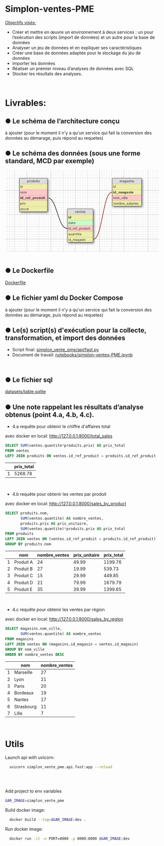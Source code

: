 # Simplon-ventes-PME
[Objectifs visés:](brief/Brief%20projet%20Analyser%20les%20ventes%20d’une%20PME%20-%20Data%20Engineer%20-%20V2.pdf)
- Créer et mettre en œuvre un environnement à deux services : un pour l’exécution des scripts (import de données) et un autre pour la base de données
- Analyser un jeu de données et en expliquer ses caractéristiques
- Créer une base de données adaptée pour le stockage du jeu de données
- Importer les données
- Réaliser un premier niveau d’analyses de données avec SQL
- Stocker les résultats des analyses.
<br>

# Livrables:

## ● Le schéma de l’architecture conçu
à ajouter (pour le moment il n'y a qu'un service qui fait la conversion des données au démarage, puis répond au requetes)
<br>

## ● Le schéma des données (sous une forme standard, MCD par exemple)
<div style="text-align:center">
  <img src="schema_tables.png" width="600">
</div>
<br>

## ● Le Dockerfile
[Dockerfile](Dockerfile)
<br>

## ● Le fichier yaml du Docker Compose
à ajouter (pour le moment il n'y a qu'un service qui fait la conversion des données au démarage, puis répond au requetes)
<br>

## ● Le(s) script(s) d'exécution pour la collecte, transformation, et import des données
- Script final: [simplon_vente_pme/api/fast.py](simplon_vente_pme/api/fast.py)
- Document de travail: [notebooks/simplon-ventes-PME.ipynb](notebooks/simplon-ventes-PME.ipynb)
<br>

## ● Le fichier sql
[datasets/table.sqlite](datasets/table.sqlite)
<br>

## ● Une note rappelant les résultats d’analyse obtenus (point 4.a, 4.b, 4.c).
- 4.a requête pour obtenir le chiffre d'affaires total

avec docker en local: http://127.0.0.1:8000/total_sales
```sql
SELECT SUM(ventes.quantite*produits.prix) AS prix_total 
FROM ventes
LEFT JOIN produits ON ventes.id_ref_produit = produits.id_ref_produit
```
|   | prix_total |
| - | ------------- |
| 1 | 5268.78 |
<br>

- 4.b requête pour obtenir les ventes par produit

avec docker en local: http://127.0.0.1:8000/sales_by_product
```sql
SELECT produits.nom,
       SUM(ventes.quantite) AS nombre_ventes,
       produits.prix AS prix_unitaire,
       SUM(ventes.quantite)*produits.prix AS prix_total
FROM produits
LEFT JOIN ventes ON (ventes.id_ref_produit = produits.id_ref_produit)
GROUP BY produits.nom
```
|   | nom | nombre_ventes | prix_unitaire | prix_total |
| - | ------------- | ------------- | ------------- | ------------- |
| 1 | Produit A | 24 | 49.99 | 1199.76 |
| 2 | Produit B | 27 | 19.99 | 539.73 |
| 3 | Produit C | 15 | 29.99 | 449.85 |
| 4 | Produit D | 21 | 79.99 | 1679.79 |
| 5 | Produit E | 35 | 39.99 | 1399.65 |
<br>

- 4.c requête pour obtenir les ventes par région

avec docker en local: http://127.0.0.1:8000/sales_by_region
```sql
SELECT magasins.nom_ville,
       SUM(ventes.quantite) AS nombre_ventes
FROM magasins
LEFT JOIN ventes ON (magasins.id_magasin = ventes.id_magasin)
GROUP BY nom_ville
ORDER BY nombre_ventes DESC
```
|   | nom | nombre_ventes |
| - | ------------- | ------------- |
| 1 | Marseille | 27 |
| 2 | Lyon | 21 |
| 3 | Paris | 20 |
| 4 | Bordeaux | 19 |
| 5 | Nantes | 17 |
| 6 | Strasbourg | 11 |
| 7 | Lille | 7 |
<br>


# Utils
Launch api with uvicorn:
```sh
  uvicorn simplon_vente_pme.api.fast:app --reload
```
<br><br>

Add project to env variables
```sh
GAR_IMAGE=simplon_vente_pme
```

Build docker image:
```sh
  docker build --tag=$GAR_IMAGE:dev .
```

Run docker image:
```sh
  docker run -it -e PORT=8000 -p 8000:8000 $GAR_IMAGE:dev
```


